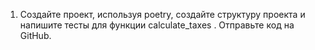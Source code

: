 1. Создайте проект, используя poetry, создайте структуру проекта и напишите тесты для функции 
calculate_taxes
. Отправьте код на GitHub.